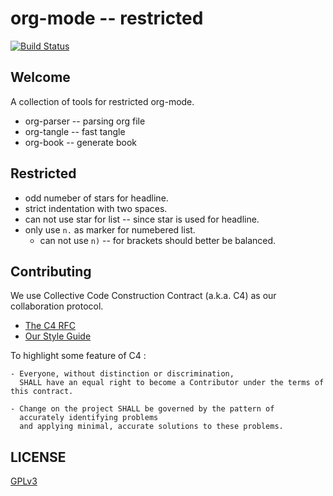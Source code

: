 # org-mode -- restricted

[![Build Status](https://travis-ci.org/parsing-tech/org-rs.svg?branch=master)](https://travis-ci.org/parsing-tech/org-rs)

## Welcome

A collection of tools for restricted org-mode.

- org-parser -- parsing org file
- org-tangle -- fast tangle
- org-book -- generate book

## Restricted

- odd numeber of stars for headline.
- strict indentation with two spaces.
- can not use star for list -- since star is used for headline.
- only use `n.` as marker for numebered list.
  - can not use `n)` -- for brackets should better be balanced.

## Contributing

We use Collective Code Construction Contract (a.k.a. C4) as our collaboration protocol.

- [The C4 RFC](https://rfc.zeromq.org/spec:42/C4)
- [Our Style Guide](STYLE-GUIDE.md)

To highlight some feature of C4 :

```
- Everyone, without distinction or discrimination,
  SHALL have an equal right to become a Contributor under the terms of this contract.

- Change on the project SHALL be governed by the pattern of
  accurately identifying problems
  and applying minimal, accurate solutions to these problems.
```

## LICENSE

[GPLv3](LICENSE)
